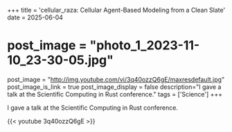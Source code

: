+++
title = 'cellular_raza: Cellular Agent-Based Modeling from a Clean Slate'
date = 2025-06-04
# post_image = "photo_1_2023-11-10_23-30-05.jpg"
post_image = "http://img.youtube.com/vi/3q40ozzQ6gE/maxresdefault.jpg"
post_image_is_link = true
post_image_display = false
description="I gave a talk at the Scientific Computing in Rust conference."
tags = ['Science']
+++

I gave a talk at the Scientific Computing in Rust conference.

{{< youtube 3q40ozzQ6gE >}}
